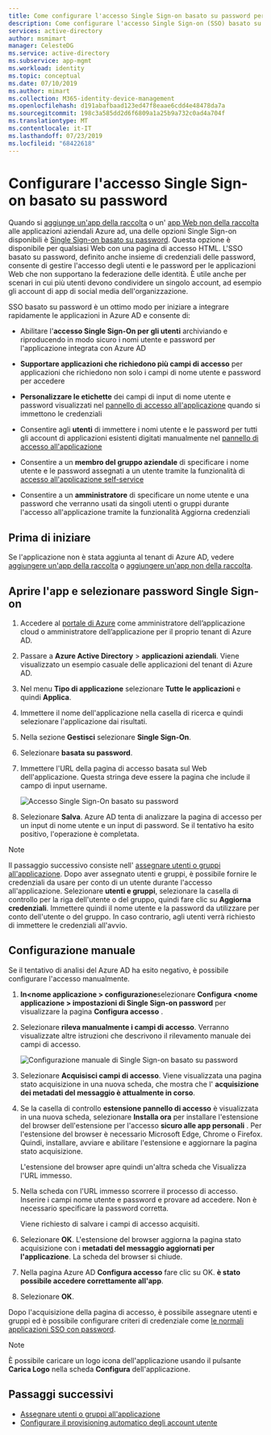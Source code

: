 ```yaml
---
title: Come configurare l'accesso Single Sign-on basato su password per le app Azure AD | Microsoft Docs
description: Come configurare l'accesso Single Sign-on (SSO) basato su password per le applicazioni aziendali Azure AD in Microsoft Identity Platform (Azure AD)
services: active-directory
author: msmimart
manager: CelesteDG
ms.service: active-directory
ms.subservice: app-mgmt
ms.workload: identity
ms.topic: conceptual
ms.date: 07/10/2019
ms.author: mimart
ms.collection: M365-identity-device-management
ms.openlocfilehash: d191abafbaad123ed47f8eaae6cdd4e48478da7a
ms.sourcegitcommit: 198c3a585dd2d6f6809a1a25b9a732c0ad4a704f
ms.translationtype: MT
ms.contentlocale: it-IT
ms.lasthandoff: 07/23/2019
ms.locfileid: "68422618"
---
```

# <a name="configure-password-single-sign-on"></a>Configurare l'accesso Single Sign-on basato su password

Quando si [aggiunge un'app della raccolta](add-gallery-app.md) o un' [app Web non della raccolta](add-non-gallery-app.md) alle applicazioni aziendali Azure ad, una delle opzioni Single Sign-on disponibili è [Single Sign-on basato su password](what-is-single-sign-on.md#password-based-sso). Questa opzione è disponibile per qualsiasi Web con una pagina di accesso HTML. L'SSO basato su password, definito anche insieme di credenziali delle password, consente di gestire l'accesso degli utenti e le password per le applicazioni Web che non supportano la federazione delle identità. È utile anche per scenari in cui più utenti devono condividere un singolo account, ad esempio gli account di app di social media dell'organizzazione. 

SSO basato su password è un ottimo modo per iniziare a integrare rapidamente le applicazioni in Azure AD e consente di:

-   Abilitare l'**accesso Single Sign-On per gli utenti** archiviando e riproducendo in modo sicuro i nomi utente e password per l'applicazione integrata con Azure AD

-   **Supportare applicazioni che richiedono più campi di accesso** per applicazioni che richiedono non solo i campi di nome utente e password per accedere

-   **Personalizzare le etichette** dei campi di input di nome utente e password visualizzati nel [pannello di accesso all'applicazione](https://docs.microsoft.com/azure/active-directory/active-directory-saas-access-panel-introduction) quando si immettono le credenziali

-   Consentire agli **utenti** di immettere i nomi utente e le password per tutti gli account di applicazioni esistenti digitati manualmente nel [pannello di accesso all'applicazione](https://docs.microsoft.com/azure/active-directory/active-directory-saas-access-panel-introduction)

-   Consentire a un **membro del gruppo aziendale** di specificare i nome utente e le password assegnati a un utente tramite la funzionalità di [accesso all'applicazione self-service](https://docs.microsoft.com/azure/active-directory/active-directory-self-service-application-access)

-   Consentire a un **amministratore** di specificare un nome utente e una password che verranno usati da singoli utenti o gruppi durante l'accesso all'applicazione tramite la funzionalità Aggiorna credenziali 

## <a name="before-you-begin"></a>Prima di iniziare

Se l'applicazione non è stata aggiunta al tenant di Azure AD, vedere [aggiungere un'app della raccolta](add-gallery-app.md) o [aggiungere un'app non della raccolta](add-non-gallery-app.md).

## <a name="open-the-app-and-select-password-single-sign-on"></a>Aprire l'app e selezionare password Single Sign-on

1. Accedere al [portale di Azure](https://portal.azure.com) come amministratore dell’applicazione cloud o amministratore dell’applicazione per il proprio tenant di Azure AD.

2. Passare a **Azure Active Directory** > **applicazioni aziendali**. Viene visualizzato un esempio casuale delle applicazioni del tenant di Azure AD. 

3. Nel menu **Tipo di applicazione** selezionare **Tutte le applicazioni** e quindi **Applica**.

4. Immettere il nome dell'applicazione nella casella di ricerca e quindi selezionare l'applicazione dai risultati.

5. Nella sezione **Gestisci** selezionare **Single Sign-On**. 

6. Selezionare **basata su password**.

7. Immettere l'URL della pagina di accesso basata sul Web dell'applicazione. Questa stringa deve essere la pagina che include il campo di input username.

   ![Accesso Single Sign-On basato su password](./media/configure-single-sign-on-non-gallery-applications/password-based-sso.png)

8. Selezionare **Salva**. Azure AD tenta di analizzare la pagina di accesso per un input di nome utente e un input di password. Se il tentativo ha esito positivo, l'operazione è completata. 
 
> [!NOTE]
> Il passaggio successivo consiste nell' [assegnare utenti o gruppi all'applicazione](methods-for-assigning-users-and-groups.md). Dopo aver assegnato utenti e gruppi, è possibile fornire le credenziali da usare per conto di un utente durante l'accesso all'applicazione. Selezionare **utenti e gruppi**, selezionare la casella di controllo per la riga dell'utente o del gruppo, quindi fare clic su **Aggiorna credenziali**. Immettere quindi il nome utente e la password da utilizzare per conto dell'utente o del gruppo. In caso contrario, agli utenti verrà richiesto di immettere le credenziali all'avvio.
 

## <a name="manual-configuration"></a>Configurazione manuale

Se il tentativo di analisi del Azure AD ha esito negativo, è possibile configurare l'accesso manualmente.

1. **In\<nome applicazione > configurazione**selezionare **Configura \<nome applicazione > impostazioni di Single Sign-on password** per visualizzare la pagina **Configura accesso** . 

2. Selezionare **rileva manualmente i campi di accesso**. Verranno visualizzate altre istruzioni che descrivono il rilevamento manuale dei campi di accesso.

   ![Configurazione manuale di Single Sign-on basato su password](./media/configure-password-single-sign-on/password-configure-sign-on.png)
3. Selezionare **Acquisisci campi di accesso**. Viene visualizzata una pagina stato acquisizione in una nuova scheda, che mostra che l' **acquisizione dei metadati del messaggio è attualmente in corso**.

4. Se la casella di controllo **estensione pannello di accesso** è visualizzata in una nuova scheda, selezionare **Installa ora** per installare l'estensione del browser dell'estensione per l'accesso **sicuro alle app personali** . Per l'estensione del browser è necessario Microsoft Edge, Chrome o Firefox. Quindi, installare, avviare e abilitare l'estensione e aggiornare la pagina stato acquisizione.

   L'estensione del browser apre quindi un'altra scheda che Visualizza l'URL immesso.
5. Nella scheda con l'URL immesso scorrere il processo di accesso. Inserire i campi nome utente e password e provare ad accedere. Non è necessario specificare la password corretta.

   Viene richiesto di salvare i campi di accesso acquisiti.
6. Selezionare **OK**. L'estensione del browser aggiorna la pagina stato acquisizione con i **metadati del messaggio aggiornati per l'applicazione**. La scheda del browser si chiude.

7. Nella pagina Azure AD **Configura accesso** fare clic su OK. **è stato possibile accedere correttamente all'app**.

8. Selezionare **OK**.

Dopo l'acquisizione della pagina di accesso, è possibile assegnare utenti e gruppi ed è possibile configurare criteri di credenziale come [le normali applicazioni SSO con password](what-is-single-sign-on.md).

> [!NOTE]
> È possibile caricare un logo icona dell'applicazione usando il pulsante **Carica Logo** nella scheda **Configura** dell'applicazione.

## <a name="next-steps"></a>Passaggi successivi

- [Assegnare utenti o gruppi all'applicazione](methods-for-assigning-users-and-groups.md)
- [Configurare il provisioning automatico degli account utente](configure-automatic-user-provisioning-portal.md)
